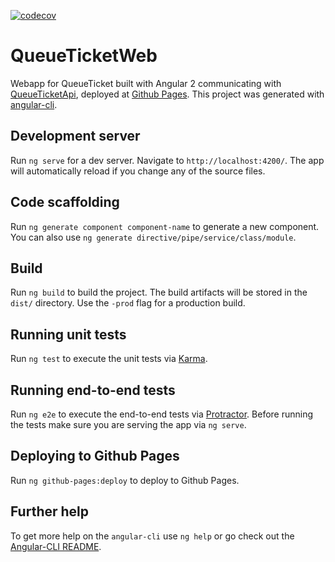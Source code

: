 [![codecov](https://codecov.io/gh/johanaschan/queue-ticket-web/branch/master/graph/badge.svg)](https://codecov.io/gh/johanaschan/queue-ticket-web)

# QueueTicketWeb

Webapp for QueueTicket built with Angular 2 communicating with [QueueTicketApi](https://github.com/johanaschan/queue-ticket-api), deployed at [Github Pages](https://johanaschan.github.io/queue-ticket-web/). This project was generated with [angular-cli](https://github.com/angular/angular-cli).

## Development server
Run `ng serve` for a dev server. Navigate to `http://localhost:4200/`. The app will automatically reload if you change any of the source files.

## Code scaffolding

Run `ng generate component component-name` to generate a new component. You can also use `ng generate directive/pipe/service/class/module`.

## Build

Run `ng build` to build the project. The build artifacts will be stored in the `dist/` directory. Use the `-prod` flag for a production build.

## Running unit tests

Run `ng test` to execute the unit tests via [Karma](https://karma-runner.github.io).

## Running end-to-end tests

Run `ng e2e` to execute the end-to-end tests via [Protractor](http://www.protractortest.org/). 
Before running the tests make sure you are serving the app via `ng serve`.

## Deploying to Github Pages

Run `ng github-pages:deploy` to deploy to Github Pages.

## Further help

To get more help on the `angular-cli` use `ng help` or go check out the [Angular-CLI README](https://github.com/angular/angular-cli/blob/master/README.md).
